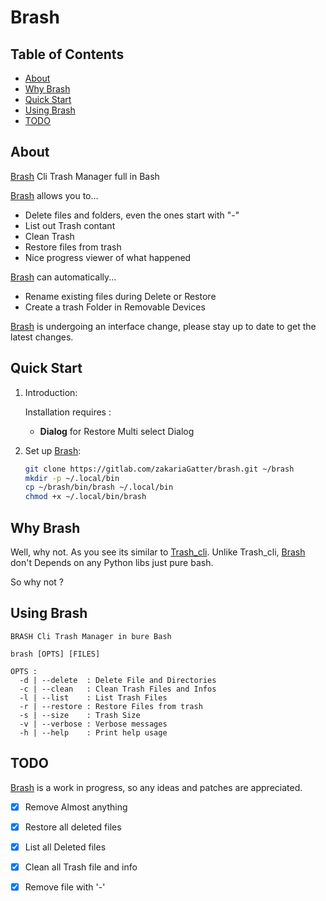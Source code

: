 # Brash

## Table of Contents

- [About](#about)
- [Why Brash](#why_brash)
- [Quick Start](#quick-start)
- [Using Brash](#using-brash)
- [TODO](#todo)

## About

[Brash] Cli Trash Manager full in Bash

[Brash] allows you to...

* Delete files and folders, even the ones start with "-"
* List out Trash contant
* Clean Trash
* Restore files from trash
* Nice progress viewer of what happened

[Brash] can automatically...

* Rename existing files during Delete or Restore
* Create a trash Folder in Removable Devices

[Brash] is undergoing an interface change, please stay up to date to get the latest changes.

## Quick Start

1. Introduction:

   Installation requires :
	* __Dialog__ for Restore Multi select Dialog

2. Set up [Brash]:

	``` bash
	git clone https://gitlab.com/zakariaGatter/brash.git ~/brash
	mkdir -p ~/.local/bin
	cp ~/brash/bin/brash ~/.local/bin
	chmod +x ~/.local/bin/brash
	```

## Why Brash

Well, why not. As you see its similar to [Trash_cli](https://github.com/andreafrancia/trash-cli). Unlike Trash_cli, [Brash] don't Depends on any Python libs just pure bash.

So why not ?

## Using Brash

```
BRASH Cli Trash Manager in bure Bash

brash [OPTS] [FILES]

OPTS :
  -d | --delete  : Delete File and Directories
  -c | --clean   : Clean Trash Files and Infos
  -l | --list    : List Trash Files
  -r | --restore : Restore Files from trash
  -s | --size    : Trash Size
  -v | --verbose : Verbose messages
  -h | --help    : Print help usage

```

## TODO
[Brash] is a work in progress, so any ideas and patches are appreciated.

* [X] Remove Almost anything
* [X] Restore all deleted files
* [X] List all Deleted files
* [X] Clean all Trash file and info
* [X] Remove file with '-'


[Brash]:http://gitlab.com/zakariagatter/brash
